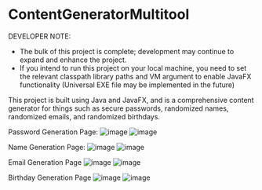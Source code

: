 # ContentGeneratorMultitool

DEVELOPER NOTE: 
- The bulk of this project is complete; development may continue to expand and enhance the project.
- If you intend to run this project on your local machine, you need to set the relevant classpath library paths and VM argument to enable JavaFX functionality (Universal EXE file may be implemented in the future)

This project is built using Java and JavaFX, and is a comprehensive content generator for things such as secure passwords, randomized names, randomized emails, and randomized birthdays.

Password Generation Page:
![image](https://github.com/AndrewPolyak/ContentGeneratorMultitool/assets/157662133/2ca7e5df-5475-46fb-b67f-a15839331b8c)
![image](https://github.com/AndrewPolyak/ContentGeneratorMultitool/assets/157662133/04dbab25-8788-486d-876b-092a2c9dd194)


Name Generation Page:
![image](https://github.com/AndrewPolyak/ContentGeneratorMultitool/assets/157662133/640829b2-10c2-47e7-8f17-3658f42e1b4a)
![image](https://github.com/AndrewPolyak/ContentGeneratorMultitool/assets/157662133/4f2c4c5e-9f3f-43f9-86c3-c26c1b386399)


Email Generation Page
![image](https://github.com/AndrewPolyak/ContentGeneratorMultitool/assets/157662133/11bef815-f322-4d0e-aaa9-49a5ceb379dd)
![image](https://github.com/AndrewPolyak/ContentGeneratorMultitool/assets/157662133/dcb3478d-3ab4-4309-aac1-dbc04b640374)


Birthday Generation Page
![image](https://github.com/AndrewPolyak/ContentGeneratorMultitool/assets/157662133/b0e7108f-4c62-40ca-87a0-8f8563961e8d)
![image](https://github.com/AndrewPolyak/ContentGeneratorMultitool/assets/157662133/b9a4b4f6-128a-40ed-a95c-1c68c1f21f7e)

